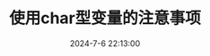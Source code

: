 ---
title: 使用char型变量的注意事项
date: 2024-7-6 22:13:00
tags:  
    - C语言
    - 汇编
excerpt: 为了极致的空间利用？
---